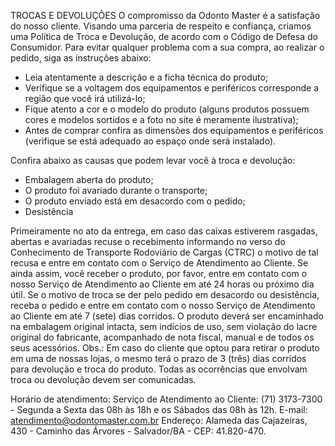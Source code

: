 TROCAS E DEVOLUÇÕES
O compromisso da Odonto Master é a satisfação do nosso cliente. 
Visando uma parceria de respeito e confiança, criamos uma Política de Troca e Devolução, de acordo com o Código de Defesa do Consumidor.
Para evitar qualquer problema com a sua compra, ao realizar o pedido, siga as instruções abaixo:
* Leia atentamente a descrição e a ficha técnica do produto;
* Verifique se a voltagem dos equipamentos e periféricos corresponde a região que você irá utilizá-lo;
* Fique atento a cor e o modelo do produto (alguns produtos possuem cores e modelos sortidos e a foto no site é meramente ilustrativa);
* Antes de comprar confira as dimensões dos equipamentos e periféricos (verifique se está adequado ao espaço onde será instalado).

Confira abaixo as causas que podem levar você à troca e devolução:
* Embalagem aberta do produto;
* O produto foi avariado durante o transporte;
* O produto enviado está em desacordo com o pedido;
* Desistência

Primeiramente no ato da entrega, em caso das caixas estiverem rasgadas, abertas e avariadas recuse o recebimento informando no verso do Conhecimento de Transporte Rodoviário de Cargas (CTRC) o motivo de tal recusa e entre em contato com o Serviço de Atendimento ao Cliente.
Se ainda assim, você receber o produto, por favor, entre em contato com o nosso Serviço de Atendimento ao Cliente em até 24 horas ou próximo dia útil.
Se o motivo de troca se der pelo pedido em desacordo ou desistência, receba o pedido e entre em contato com o nosso Serviço de Atendimento ao Cliente em até 7 (sete) dias corridos. O produto deverá ser encaminhado na embalagem original intacta, sem indícios de uso, sem violação do lacre original do fabricante, acompanhado de nota fiscal, manual e de todos os seus acessórios.
Obs.: Em caso do cliente que optou para retirar o produto em uma de nossas lojas, o mesmo terá o prazo de 3 (três) dias corridos para devolução e troca do produto.
Todas as ocorrências que envolvam troca ou devolução devem ser comunicadas.

Horário de atendimento:
Serviço de Atendimento ao Cliente: (71) 3173-7300 - Segunda a Sexta das 08h às 18h e os Sábados das 08h às 12h.
E-mail: atendimento@odontomaster.com.br
Endereço: Alameda das Cajazeiras, 430 - Caminho das Árvores - Salvador/BA - CEP: 41.820-470.